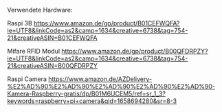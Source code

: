 Verwendete Hardware:

Raspi 3B
https://www.amazon.de/gp/product/B01CEFWQFA?ie=UTF8&linkCode=as2&camp=1634&creative=6738&tag=754-21&creativeASIN=B01CEFWQFA

Mifare RFID Modul
https://www.amazon.de/gp/product/B00QFDRPZY?ie=UTF8&linkCode=as2&camp=1634&creative=6738&tag=754-21&creativeASIN=B00QFDRPZY

Raspi Camera
https://www.amazon.de/AZDelivery-%E2%AD%90%E2%AD%90%E2%AD%90%E2%AD%90%E2%AD%90-Kamera-Raspberry-gratis/dp/B01M6UCEM5/ref=sr_1_3?keywords=raspberry+pi+camera&qid=1658694280&sr=8-3
